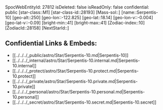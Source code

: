 ﻿---
location: [18.14,122.825,250]
type: Star
tags:
- astro/Star

---
SpocWebEntityId: 27812
isDeleted: false
isReadOnly: false
confidential: public
[star-class::M1]
[star-class-id::28193]
[Mass-sol::]
[name::Serpentis-10]
[geo-alt::250]
[geo-lon::-122.825]
[geo-lat::18.14]
[geo-lon-v::-0.004]
[geo-lat-v::-0.09]
[bright-min::41]
[bright-max::41]
[Zodiac-index::10]
[ZodiacId::28158]
[NextStarId::]



## Confidential Links & Embeds: 
- [[../../../_public/astro/Star/Serpentis-10.md|Serpentis-10]] 
- [[../../../_internal/astro/Star/Serpentis-10.internal.md|Serpentis-10.internal]] 
- [[../../../_protect/astro/Star/Serpentis-10.protect.md|Serpentis-10.protect]] 
- [[../../../_private/astro/Star/Serpentis-10.private.md|Serpentis-10.private]] 
- [[../../../_personal/astro/Star/Serpentis-10.personal.md|Serpentis-10.personal]] 
- [[../../../_secret/astro/Star/Serpentis-10.secret.md|Serpentis-10.secret]] 
